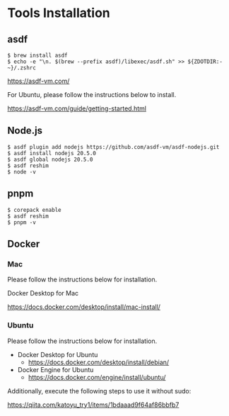 # Tools Installation

## asdf

```shell
$ brew install asdf
$ echo -e "\n. $(brew --prefix asdf)/libexec/asdf.sh" >> ${ZDOTDIR:-~}/.zshrc
```

https://asdf-vm.com/

For Ubuntu, please follow the instructions below to install.

https://asdf-vm.com/guide/getting-started.html

## Node.js

```shell
$ asdf plugin add nodejs https://github.com/asdf-vm/asdf-nodejs.git
$ asdf install nodejs 20.5.0
$ asdf global nodejs 20.5.0
$ asdf reshim
$ node -v
```

## pnpm

```shell
$ corepack enable
$ asdf reshim
$ pnpm -v
```

## Docker

### Mac

Please follow the instructions below for installation.

Docker Desktop for Mac

https://docs.docker.com/desktop/install/mac-install/

### Ubuntu

Please follow the instructions below for installation.

- Docker Desktop for Ubuntu
    - https://docs.docker.com/desktop/install/debian/
- Docker Engine for Ubuntu
    - https://docs.docker.com/engine/install/ubuntu/

Additionally, execute the following steps to use it without sudo:

https://qiita.com/katoyu_try1/items/1bdaaad9f64af86bbfb7
